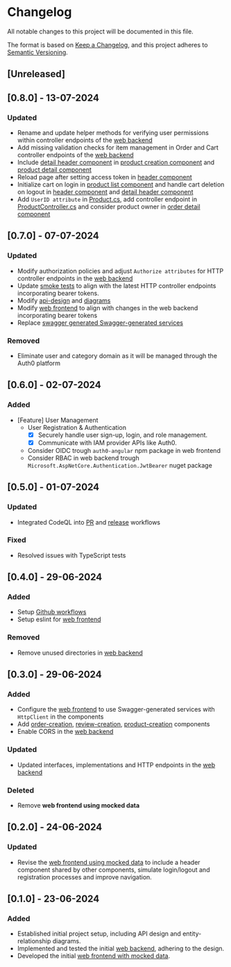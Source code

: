 # Changelog

All notable changes to this project will be documented in this file.

The format is based on [Keep a Changelog](https://keepachangelog.com/en/1.0.0/),
and this project adheres to [Semantic Versioning](https://semver.org/spec/v2.0.0.html).

## [Unreleased]

## [0.8.0] - 13-07-2024

### Updated

- Rename and update helper methods for verifying user permissions within controller endpoints of the [web backend](./backend/Mgtt.ECom/)
- Add missing validation checks for item management in Order and Cart controller endpoints of the [web backend](./backend/Mgtt.ECom/)
- Include [detail header component](./frontend/e-commerce-service/src/app/components/header/detail-header/) in [product creation component](./frontend/e-commerce-service/src/app/components/product-management/product-creation) and [product detail component](./frontend/e-commerce-service/src/app/components/product-management/product-detail)
- Reload page after setting access token in [header component](./frontend/e-commerce-service/src/app/components/header/)
- Initialize cart on login in [product list component](./frontend/e-commerce-service/src/app/components/product-management/product-list/) and handle cart deletion on logout in [header component](./frontend/e-commerce-service/src/app/components/header/) and [detail header component](./frontend/e-commerce-service/src/app/components/header/detail-header/)
- Add `UserID attribute` in [Product.cs](./backend/Mgtt.ECom/src/Mgtt.ECom.Domain/ProductManagement/Product.cs), add controller endpoint in [ProductController.cs](./backend/Mgtt.ECom/src/Mgtt.ECom.Web/v1/ProductManagement/Controllers/ProductController.cs) and consider product owner in [order detail component](./frontend/e-commerce-service/src/app/components/order-management/order-detail/)

## [0.7.0] - 07-07-2024

### Updated

- Modify authorization policies and adjust `Authorize attributes` for HTTP controller endpoints in the [web backend](./backend/Mgtt.ECom/)
- Update [smoke tests](./backend/Mgtt.ECom/smoke-test/) to align with the latest HTTP controller endpoints incorporating bearer tokens.
- Modify [api-design](./docs/api-design/) and [diagrams](./docs/diagrams/)
- Modify [web frontend](./frontend/e-commerce-service/) to align with changes in the web backend incorporating bearer tokens
- Replace [swagger generated Swagger-generated services](./frontend/e-commerce-service/src/app/generated/)

### Removed

- Eliminate user and category domain as it will be managed through the Auth0 platform

## [0.6.0] - 02-07-2024

### Added

- [Feature] User Management
    - User Registration & Authentication
        - [x] Securely handle user sign-up, login, and role management.
        - [x] Communicate with IAM provider APIs like Auth0.
    - Consider OIDC trough `auth0-angular` npm package in web frontend
    - Consider RBAC in web backend trough `Microsoft.AspNetCore.Authentication.JwtBearer` nuget package

## [0.5.0] - 01-07-2024

### Updated

- Integrated CodeQL into [PR](./.github/workflows/pr.yml) and [release](./.github/workflows/release.yml) workflows

### Fixed

- Resolved issues with TypeScript tests

## [0.4.0] - 29-06-2024

### Added

- Setup [Github workflows](./.github/workflows/)
- Setup eslint for [web frontend](./frontend/e-commerce-service/)

### Removed 

- Remove unused directories in [web backend](./backend/Mgtt.ECom/)

## [0.3.0] - 29-06-2024

### Added

- Configure the [web frontend](./frontend/e-commerce-service/) to use Swagger-generated services with `HttpClient` in the components
- Add [order-creation](./frontend/e-commerce-service/src/app/components/order-management/order-creation/), [review-creation](./frontend/e-commerce-service/src/app/components/review-management/review-creation/), [product-creation](./frontend/e-commerce-service/src/app/components/product-management/product-creation/) components 
- Enable CORS in the [web backend](./backend/Mgtt.ECom/)

### Updated

- Updated interfaces, implementations and HTTP endpoints in the [web backend](./backend/Mgtt.ECom/)

### Deleted

- Remove **web frontend using mocked data**

## [0.2.0] - 24-06-2024

### Updated

- Revise the [web frontend using mocked data](./frontend/e-commerce-service-mocked/) to include a header component shared by other components, simulate login/logout and registration processes and improve navigation.

## [0.1.0] - 23-06-2024

### Added

- Established initial project setup, including API design and entity-relationship diagrams.
- Implemented and tested the initial [web backend](./backend/Mgtt.ECom/), adhering to the design.
- Developed the initial [web frontend with mocked data](./frontend/e-commerce-service-mocked/).